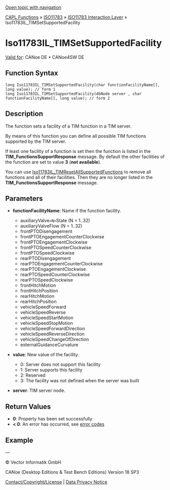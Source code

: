 [Open topic with navigation](../../../../../../CANoeDEFamily.htm#Topics/CAPLFunctions/ISO11783/ISOInteractionLayer/Functions/CAPLfunctionIso11783ILtimSetSupportedFacility.md)

[CAPL Functions](../../../CAPLfunctions.md) » [ISO11783](../../CAPLfunctionsISO11783Overview.md) » [ISO11783 Interaction Layer](../CAPLfunctionsISOILOverview.md) » Iso11783IL_TIMSetSupportedFacility

# Iso11783IL_TIMSetSupportedFacility

[Valid for](../../../../Shared/FeatureAvailability.md): CANoe DE • CANoe4SW DE

## Function Syntax

```plaintext
long Iso11783IL_TIMSetSupportedFacility(char functionFacilityName[], long value); // form 1
long Iso11783IL_TIMSetSupportedFacility(dbNode server , char functionFacilityName[], long value); // form 2
```

## Description

The function sets a facility of a TIM function in a TIM server.

By means of this function you can define all possible TIM functions supported by the TIM server.

If least one facility of a function is set then the function is listed in the **TIM_FunctionsSupportResponse** message. By default the other facilities of the function are set to value **3** (**not available**).

You can use [Iso11783IL_TIMResetAllSupportedFunctions](CAPLfunctionIso11783ILtimResetAllSupportedFunctions.md) to remove all functions and all of their facilities. Then they are no longer listed in the **TIM_FunctionsSupportResponse** message.

## Parameters

- **functionFacilityName**: Name if the function facility.
  - auxiliaryValve`<N>`State (N = 1..32)
  - auxiliaryValve<N>Flow (N = 1..32)
  - frontPTODisengagement
  - frontPTOEngagementCounterClockwise
  - frontPTOEngagementClockwise
  - frontPTOSpeedCounterClockwise
  - frontPTOSpeedClockwise
  - rearPTODisengagement
  - rearPTOEngagementCounterClockwise
  - rearPTOEngagementClockwise
  - rearPTOSpeedCounterClockwise
  - rearPTOSpeedClockwise
  - frontHitchMotion
  - frontHitchPosition
  - rearHitchMotion
  - rearHitchPosition
  - vehicleSpeedForward
  - vehicleSpeedReverse
  - vehicleSpeedStartMotion
  - vehicleSpeedStopMotion
  - vehicleSpeedForwardDirection
  - vehicleSpeedReverseDirection
  - vehicleSpeedChangeOfDirection
  - externalGuidanceCurvature

- **value**: New value of the facility.
  - 0: Server does not support this facility
  - 1: Server supports this facility
  - 2: Reserved
  - 3: The facility was not defined when the server was built

- **server**: TIM server node.

## Return Values

- **0**: Property has been set successfully
- **< 0**: An error has occurred, see [error codes](../../../CAPLfunctionsISOj1939ErrorCodes.md)

## Example

—

© Vector Informatik GmbH

CANoe (Desktop Editions & Test Bench Editions) Version 18 SP3

[Contact/Copyright/License](../../../../Shared/ContactCopyrightLicense.md) | [Data Privacy Notice](https://www.vector.com/int/en/company/get-info/privacy-policy/)